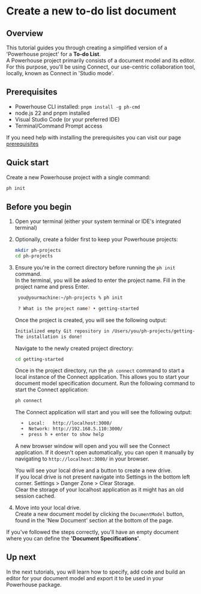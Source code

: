 # Create a new to-do list document

## Overview
This tutorial guides you through creating a simplified version of a 'Powerhouse project' for a **To-do List**.   
A Powerhouse project primarily consists of a document model and its editor.   
For this purpose, you'll be using Connect, our use-centric collaboration tool, locally, known as Connect in 'Studio mode'.

## Prerequisites
- Powerhouse CLI installed: `pnpm install -g ph-cmd`
- node.js 22 and pnpm installed
- Visual Studio Code (or your preferred IDE)
- Terminal/Command Prompt access

If you need help with installing the prerequisites you can visit our page [prerequisites](/academy/MasteryTrack/BuilderEnvironment/Prerequisites)

## Quick start
Create a new Powerhouse project with a single command:
```bash
ph init
```

## Before you begin
1. Open your terminal (either your system terminal or IDE's integrated terminal)
2. Optionally, create a folder first to keep your Powerhouse projects:

   ```bash
   mkdir ph-projects
   cd ph-projects
   ```
3. Ensure you're in the correct directory before running the `ph init` command.  
In the terminal, you will be asked to enter the project name. Fill in the project name and press Enter.
   ```bash
    you@yourmachine:~/ph-projects % ph init

    ? What is the project name? ‣ getting-started
    ```	

    Once the project is created, you will see the following output:
    ```bash
    Initialized empty Git repository in /Users/you/ph-projects/getting-started/.git/
    The installation is done! 
    ```

    Navigate to the newly created project directory:
    ```bash
    cd getting-started
    ```
    Once in the project directory, run the `ph connect` command to start a local instance of the Connect application. This allows you to start your document model specification document.
    Run the following command to start the Connect application:

    ```bash
    ph connect
    ```

    The Connect application will start and you will see the following output:

    ```bash
      ➜  Local:   http://localhost:3000/
      ➜  Network: http://192.168.5.110:3000/
      ➜  press h + enter to show help
    ```

    A new browser window will open and you will see the Connect application. If it doesn't open automatically, you can open it manually by navigating to `http://localhost:3000/` in your browser.

    You will see your local drive and a button to create a new drive.    
    If you local drive is not present navigate into Settings in the bottom left corner. Settings > Danger Zone > Clear Storage.    
    Clear the storage of your localhost application as it might has an old session cached.   

4. Move into your local drive.   
Create a new document model by clicking the `DocumentModel` button, found in the 'New Document' section at the bottom of the page. 

If you've followed the steps correctly, you'll have an empty document where you can define the **'Document Specifications'**.

## Up next

In the next tutorials, you will learn how to specify, add code and build an editor for your document model and export it to be used in your Powerhouse package. 
